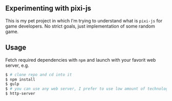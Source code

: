 ## Experimenting with pixi-js

This is my pet project in which I'm trying to understand what is `pixi-js` for game developers. No strict goals, just implementation of some random game.

## Usage

Fetch required dependencies with `npm` and launch with your favorit web server, e.g.

```sh
$ # clone repo and cd into it
$ npm install
$ gulp 
$ # you can use any web server, I prefer to use low amount of technologies
$ http-server 
```

